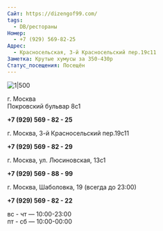 ```yaml
---
Сайт: https://dizengof99.com/
tags:
  - DB/рестораны
Номер:
  - +7 (929) 569-82-25
Адрес:
  - Красносельская, 3-й Красносельский пер.19с11
Заметка: Крутые хумусы за 350-430р
Статус_посещения: Посещён
---
```


![1|500](https://static.tildacdn.com/tild3832-3766-4536-a439-636433623861/77ccddcb641afbb1e1cb.png)


г. Москва  
Покровский бульвар 8с1

**+7 (929) 569 - 82 - 25**

г. Москва, 3-й Красносельский пер.19с11

**+7 (929) 569 - 82 - 29**


г. Москва, ул. Люсиновская, 13с1


**+7 (929) 569 - 88 - 99**


г. Москва, Шаболовка, 19 (всегда до 23:00)

**+7 (929) 569 - 82 - 22**

вс - чт — 10:00-23:00  
пт - сб — 10:00-00:00